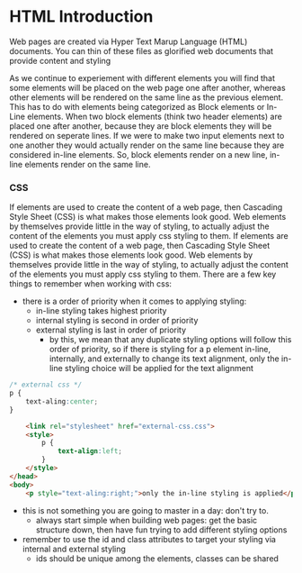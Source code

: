 # HTML  Introduction
Web pages are created via Hyper Text Marup Language (HTML) documents. You can thin of these files as glorified web documents that provide content and styling 

<!DOCTYPE html> <!-- this is how you make a comment. Doctype simply tells the browser what kind of file this is -->
<html> <!-- after the doctype we need to put an opening and closing html tag. The content of our webpad goes in here -->
    <head></head> <!-- meta information and styling information goes in between the head tags-->
    <body></body> <!-- this is where the  meat of your weboad will be located: anything the user sees/interacts with goes here-->
</html>


As we continue to experiement with different elements you will find that some elements will be placed on the web page one after another, whereas other elements will be rendered on the same line as the previous element. This has to do with elements being categorized as Block elements or In-Line elements. When two block elements (think two header elements) are placed one after another, because they are block elements they will be rendered on seperate lines. If we were to make two input elements next to one another they would actually render on the same line because they are considered in-line elements. So, block elements render on a new line, in-line elements render on the same line.

### CSS
If elements are used to create the content of a web page, then Cascading Style Sheet (CSS) is what makes those elements look good. Web elements by themselves provide little in the way of styling, to actually adjust the content of the elements you must apply css styling to them.
If elements are used to create the content of a web page, then Cascading Style Sheet (CSS) is what makes those elements look good. Web elements by themselves provide little in the way of styling, to actually adjust the content of the elements you must apply css styling to them. There are a few key things to remember when working with css:
- there is a order of priority when it comes to applying styling:
    - in-line styling takes highest priority
    - internal styling is second in order of priority
    - external styling is last in order of priority
        - by this, we mean that any duplicate styling options will follow this order of priority, so if there is styling for a p element in-line, internally, and externally to change its text alignment, only the in-line styling choice will be applied for the text alignment
```css
/* external css */
p {
    text-aling:center;
}
```
```HTML
    <link rel="stylesheet" href="external-css.css">
    <style>
        p {
            text-align:left;
        }
    </style>
</head>
<body>
    <p style="text-aling:right;">only the in-line styling is applied</p>
```
- this is not something you are going to master in a day: don't try to.
    - always start simple when building web pages: get the basic structure down, then have fun trying to add different styling options
- remember to use the id and class attributes to target your styling via internal and external styling
    - ids should be unique among the elements, classes can be shared